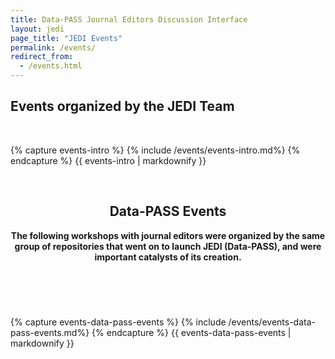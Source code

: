 ```yaml
---
title: Data-PASS Journal Editors Discussion Interface
layout: jedi
page_title: "JEDI Events"
permalink: /events/
redirect_from:
  - /events.html
---
```


<style>
  hr {
    border: 0;
    height: 1px;
    width: 50%;
    background-image: linear-gradient(to right, rgba(0, 0, 0, 0), rgba(0, 0, 0, 0.75), rgba(0, 0, 0, 0));
  }  
</style>

<div id="main" class="wrapper style1">
<div class="container">
<section>
<h2> Events organized by the JEDI Team </h2>
<br>

{% capture events-intro %}
{% include /events/events-intro.md%}
{% endcapture %}
{{ events-intro | markdownify }}

<br>

<header class="major">
  <h2>Data-PASS Events</h2>
  <p><b>The following workshops with journal editors were organized by the same group of repositories that went on to launch JEDI (Data-PASS), and were important catalysts of its creation.</b></p>
</header>
<br>

{% capture events-data-pass-events %}
{% include /events/events-data-pass-events.md%}
{% endcapture %}
{{ events-data-pass-events | markdownify }}


</section>
</div>
</div>